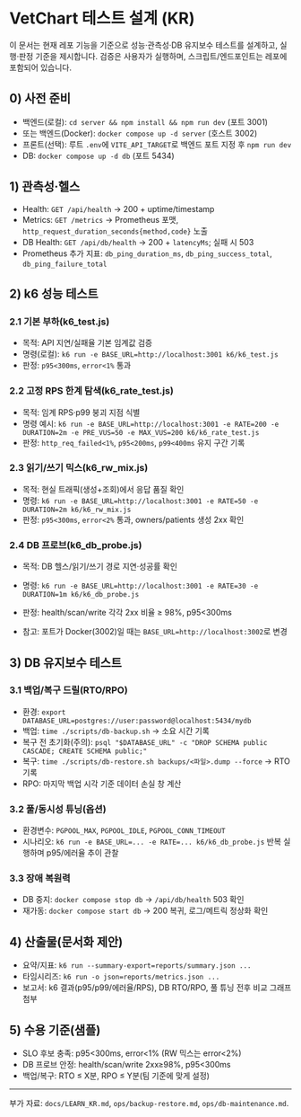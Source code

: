 # VetChart 테스트 설계 (KR)

이 문서는 현재 레포 기능을 기준으로 성능·관측성·DB 유지보수 테스트를 설계하고, 실행·판정 기준을 제시합니다. 검증은 사용자가 실행하며, 스크립트/엔드포인트는 레포에 포함되어 있습니다.

## 0) 사전 준비
- 백엔드(로컬): `cd server && npm install && npm run dev` (포트 3001)
- 또는 백엔드(Docker): `docker compose up -d server` (호스트 3002)
- 프론트(선택): 루트 `.env`에 `VITE_API_TARGET`로 백엔드 포트 지정 후 `npm run dev`
- DB: `docker compose up -d db` (포트 5434)

## 1) 관측성·헬스
- Health: `GET /api/health` → 200 + uptime/timestamp
- Metrics: `GET /metrics` → Prometheus 포맷, `http_request_duration_seconds{method,code}` 노출
- DB Health: `GET /api/db/health` → 200 + `latencyMs`; 실패 시 503
- Prometheus 추가 지표: `db_ping_duration_ms`, `db_ping_success_total`, `db_ping_failure_total`

## 2) k6 성능 테스트
### 2.1 기본 부하(k6_test.js)
- 목적: API 지연/실패율 기본 임계값 검증
- 명령(로컬): `k6 run -e BASE_URL=http://localhost:3001 k6/k6_test.js`
- 판정: `p95<300ms`, `error<1%` 통과

### 2.2 고정 RPS 한계 탐색(k6_rate_test.js)
- 목적: 임계 RPS·p99 붕괴 지점 식별
- 명령 예시: `k6 run -e BASE_URL=http://localhost:3001 -e RATE=200 -e DURATION=2m -e PRE_VUS=50 -e MAX_VUS=200 k6/k6_rate_test.js`
- 판정: `http_req_failed<1%`, `p95<200ms`, `p99<400ms` 유지 구간 기록

### 2.3 읽기/쓰기 믹스(k6_rw_mix.js)
- 목적: 현실 트래픽(생성+조회)에서 응답 품질 확인
- 명령: `k6 run -e BASE_URL=http://localhost:3001 -e RATE=50 -e DURATION=2m k6/k6_rw_mix.js`
- 판정: `p95<300ms`, `error<2%` 통과, owners/patients 생성 2xx 확인

### 2.4 DB 프로브(k6_db_probe.js)
- 목적: DB 헬스/읽기/쓰기 경로 지연·성공률 확인
- 명령: `k6 run -e BASE_URL=http://localhost:3001 -e RATE=30 -e DURATION=1m k6/k6_db_probe.js`
- 판정: health/scan/write 각각 2xx 비율 ≥ 98%, p95<300ms

- 참고: 포트가 Docker(3002)일 때는 `BASE_URL=http://localhost:3002`로 변경

## 3) DB 유지보수 테스트
### 3.1 백업/복구 드릴(RTO/RPO)
- 환경: `export DATABASE_URL=postgres://user:password@localhost:5434/mydb`
- 백업: `time ./scripts/db-backup.sh` → 소요 시간 기록
- 복구 전 초기화(주의): `psql "$DATABASE_URL" -c "DROP SCHEMA public CASCADE; CREATE SCHEMA public;"`
- 복구: `time ./scripts/db-restore.sh backups/<파일>.dump --force` → RTO 기록
- RPO: 마지막 백업 시각 기준 데이터 손실 창 계산

### 3.2 풀/동시성 튜닝(옵션)
- 환경변수: `PGPOOL_MAX`, `PGPOOL_IDLE`, `PGPOOL_CONN_TIMEOUT`
- 시나리오: `k6 run -e BASE_URL=... -e RATE=... k6/k6_db_probe.js` 반복 실행하며 p95/에러율 추이 관찰

### 3.3 장애 복원력
- DB 중지: `docker compose stop db` → `/api/db/health` 503 확인
- 재가동: `docker compose start db` → 200 복귀, 로그/메트릭 정상화 확인

## 4) 산출물(문서화 제안)
- 요약/지표: `k6 run --summary-export=reports/summary.json ...`
- 타임시리즈: `k6 run -o json=reports/metrics.json ...`
- 보고서: k6 결과(p95/p99/에러율/RPS), DB RTO/RPO, 풀 튜닝 전후 비교 그래프 첨부

## 5) 수용 기준(샘플)
- SLO 후보 충족: p95<300ms, error<1% (RW 믹스는 error<2%)
- DB 프로브 안정: health/scan/write 2xx≥98%, p95<300ms
- 백업/복구: RTO ≤ X분, RPO ≤ Y분(팀 기준에 맞게 설정)

---
부가 자료: `docs/LEARN_KR.md`, `ops/backup-restore.md`, `ops/db-maintenance.md`.

